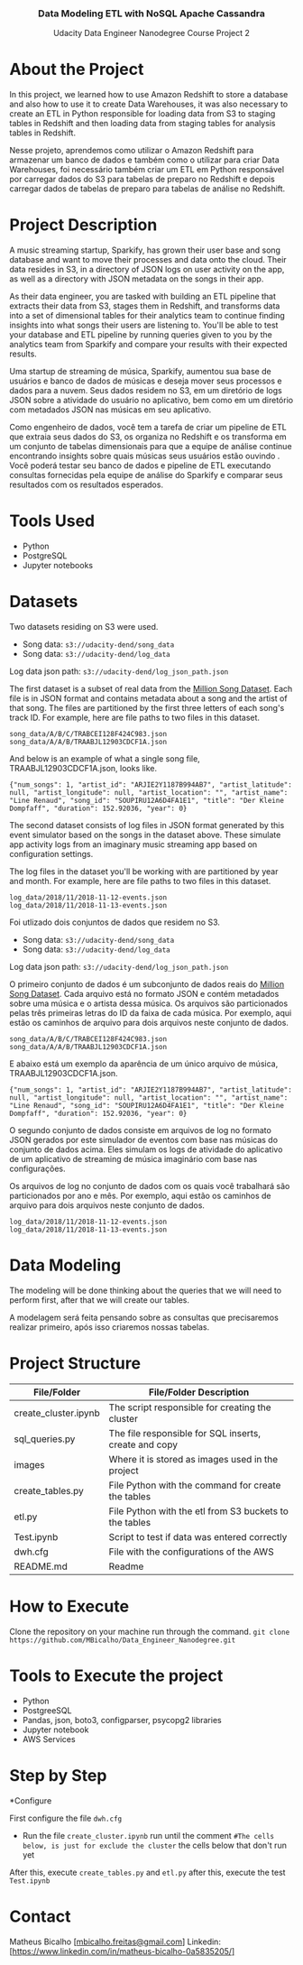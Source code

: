 <h3 align="center">Data Modeling ETL with NoSQL Apache Cassandra</h3>
<p align="center">
 Udacity Data Engineer Nanodegree Course Project 2
 <br />
</p>


# About the Project

In this project, we learned how to use Amazon Redshift to store a database and also how to use it to create Data Warehouses, it was also necessary to create an ETL in Python responsible for loading data from S3 to staging tables in Redshift and then loading data from staging tables for analysis tables in Redshift.

Nesse projeto, aprendemos como utilizar o Amazon Redshift para armazenar um banco de dados e também como o utilizar para criar Data Warehouses, foi necessário também criar um ETL em Python responsável por carregar dados do S3 para tabelas de preparo no Redshift e depois carregar dados de tabelas de preparo para tabelas de análise no Redshift.

# Project Description

A music streaming startup, Sparkify, has grown their user base and song database and want to move their processes and data onto the cloud. Their data resides in S3, in a directory of JSON logs on user activity on the app, as well as a directory with JSON metadata on the songs in their app.

As their data engineer, you are tasked with building an ETL pipeline that extracts their data from S3, stages them in Redshift, and transforms data into a set of dimensional tables for their analytics team to continue finding insights into what songs their users are listening to. You'll be able to test your database and ETL pipeline by running queries given to you by the analytics team from Sparkify and compare your results with their expected results.

Uma startup de streaming de música, Sparkify, aumentou sua base de usuários e banco de dados de músicas e deseja mover seus processos e dados para a nuvem. Seus dados residem no S3, em um diretório de logs JSON sobre a atividade do usuário no aplicativo, bem como em um diretório com metadados JSON nas músicas em seu aplicativo.

Como engenheiro de dados, você tem a tarefa de criar um pipeline de ETL que extraia seus dados do S3, os organiza no Redshift e os transforma em um conjunto de tabelas dimensionais para que a equipe de análise continue encontrando insights sobre quais músicas seus usuários estão ouvindo . Você poderá testar seu banco de dados e pipeline de ETL executando consultas fornecidas pela equipe de análise do Sparkify e comparar seus resultados com os resultados esperados.

# Tools Used

* Python
* PostgreSQL
* Jupyter notebooks

# Datasets

Two datasets residing on S3 were used.
* Song data: ```s3://udacity-dend/song_data```
* Song data: ```s3://udacity-dend/log_data```

Log data json path: ```s3://udacity-dend/log_json_path.json```

The first dataset is a subset of real data from the [Million Song Dataset](http://millionsongdataset.com/). Each file is in JSON format and contains metadata about a song and the artist of that song. The files are partitioned by the first three letters of each song's track ID. For example, here are file paths to two files in this dataset.

```
song_data/A/B/C/TRABCEI128F424C983.json
song_data/A/A/B/TRAABJL12903CDCF1A.json
```
And below is an example of what a single song file, TRAABJL12903CDCF1A.json, looks like.
```
{"num_songs": 1, "artist_id": "ARJIE2Y1187B994AB7", "artist_latitude": null, "artist_longitude": null, "artist_location": "", "artist_name": "Line Renaud", "song_id": "SOUPIRU12A6D4FA1E1", "title": "Der Kleine Dompfaff", "duration": 152.92036, "year": 0}
```

The second dataset consists of log files in JSON format generated by this event simulator based on the songs in the dataset above. These simulate app activity logs from an imaginary music streaming app based on configuration settings.

The log files in the dataset you'll be working with are partitioned by year and month. For example, here are file paths to two files in this dataset.
```
log_data/2018/11/2018-11-12-events.json
log_data/2018/11/2018-11-13-events.json
```


Foi utlizado dois conjuntos de dados que residem no S3.
* Song data: ```s3://udacity-dend/song_data```
* Song data: ```s3://udacity-dend/log_data```

Log data json path: ```s3://udacity-dend/log_json_path.json```

O primeiro conjunto de dados é um subconjunto de dados reais do [Million Song Dataset](http://millionsongdataset.com/). Cada arquivo está no formato JSON e contém metadados sobre uma música e o artista dessa música. Os arquivos são particionados pelas três primeiras letras do ID da faixa de cada música. Por exemplo, aqui estão os caminhos de arquivo para dois arquivos neste conjunto de dados.

```
song_data/A/B/C/TRABCEI128F424C983.json
song_data/A/A/B/TRAABJL12903CDCF1A.json
```
E abaixo está um exemplo da aparência de um único arquivo de música, TRAABJL12903CDCF1A.json.

```
{"num_songs": 1, "artist_id": "ARJIE2Y1187B994AB7", "artist_latitude": null, "artist_longitude": null, "artist_location": "", "artist_name": "Line Renaud", "song_id": "SOUPIRU12A6D4FA1E1", "title": "Der Kleine Dompfaff", "duration": 152.92036, "year": 0}
```

O segundo conjunto de dados consiste em arquivos de log no formato JSON gerados por este simulador de eventos com base nas músicas do conjunto de dados acima. Eles simulam os logs de atividade do aplicativo de um aplicativo de streaming de música imaginário com base nas configurações.

Os arquivos de log no conjunto de dados com os quais você trabalhará são particionados por ano e mês. Por exemplo, aqui estão os caminhos de arquivo para dois arquivos neste conjunto de dados.

```
log_data/2018/11/2018-11-12-events.json
log_data/2018/11/2018-11-13-events.json
```

# Data Modeling

The modeling will be done thinking about the queries that we will need to perform first, after that we will create our tables.

A modelagem será feita pensando sobre as consultas que precisaremos realizar primeiro, após isso criaremos nossas tabelas.



# Project Structure

|File/Folder| File/Folder Description |
| --- | --- |
| create_cluster.ipynb | The script responsible for creating the cluster  |
| sql_queries.py | The file responsible for SQL inserts, create and copy |
| images | Where it is stored as images used in the project |
| create_tables.py | File Python with the command for create the tables |
| etl.py | File Python with the etl from S3 buckets to the tables |
| Test.ipynb | Script to test if data was entered correctly |
| dwh.cfg | File with the configurations of the AWS |
| README.md | Readme |

# How to Execute

Clone the repository on your machine run through the command.
```git clone https://github.com/MBicalho/Data_Engineer_Nanodegree.git```

# Tools to Execute the project

* Python
* PostgreeSQL
* Pandas, json, boto3, configparser, psycopg2 libraries
* Jupyter notebook
* AWS Services

# Step by Step
*Configure

First configure the file ```dwh.cfg```

* Run the file
```create_cluster.ipynb```
run until the comment 
```#The cells below, is just for exclude the cluster```
the cells below that don't run yet

After this, execute
```create_tables.py```
and
```etl.py```
after this, execute the test
```Test.ipynb```


# Contact
Matheus Bicalho [mbicalho.freitas@gmail.com]
Linkedin: [https://www.linkedin.com/in/matheus-bicalho-0a5835205/]

